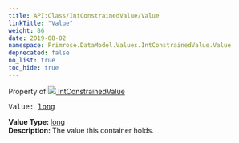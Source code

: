 ```yaml
---
title: API:Class/IntConstrainedValue/Value
linkTitle: "Value"
weight: 86
date: 2019-08-02
namespace: Primrose.DataModel.Values.IntConstrainedValue.Value
deprecated: false
no_list: true
toc_hide: true
---
```

Property of <a href="/docs/api-reference/Class/IntConstrainedValue"><img src="/icons/silk/value.png"/>&nbsp;IntConstrainedValue</a>
<pre class="method-declaration">
Value: <a class="type" href="/docs/api-reference/System/Primitives#int64">long</a></pre>
<b>Value Type: </b>
<a class="type" href="/docs/api-reference/System/Primitives#int64">long</a>
<br/>
<b>Description: </b>
The value this container holds.

